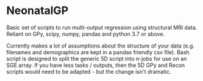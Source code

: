 # NeonatalGP

Basic set of scripts to run multi-output regression using structural MRI data.
Reliant on GPy, scipy, numpy, pandas and python 3.7 or above.


Currently makes a lot of assumptions about the structure of your data (e.g. filenames and demographics are kept in a pandas friendly csv file).
Bash script is designed to split the generic 5D script into n-jobs for use on an SGE array.
If you have less tasks / outputs, then the 5D GPy and Recon scripts would need to be adapted - but the change isn't dramatic. 

